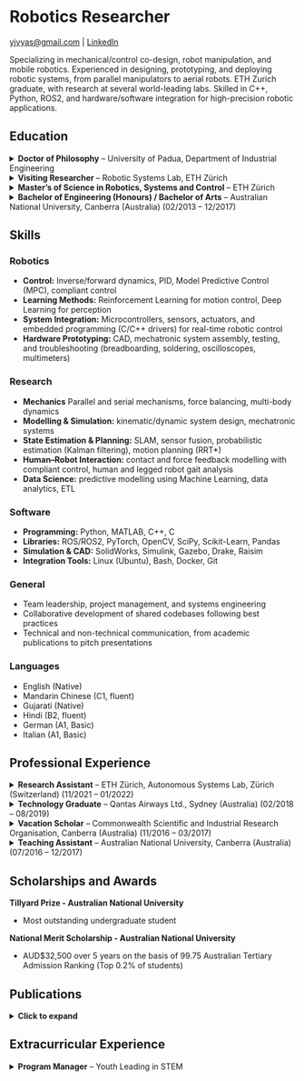 # Robotics Researcher
yjvyas@gmail.com | [LinkedIn](https://linkedin.com/in/yjvyas)

Specializing in mechanical/control co-design, robot manipulation, and mobile robotics. Experienced in designing, prototyping, and deploying robotic systems, from parallel manipulators to aerial robots. ETH Zurich graduate, with research at several world-leading labs. Skilled in C++, Python, ROS2, and hardware/software integration for high-precision robotic applications.

## Education
<details>
<summary><strong>Doctor of Philosophy</strong> – University of Padua, Department of Industrial Engineering</summary>
<ul>
<li>Funded by the UniPhD EU Marie-Curie Scholarship, administering €43,200 of research funding</li>
<li>PhD Thesis: “Development and validation of a novel balanced robot manipulator” – designed, simulated, prototyped, and experimentally validated a modular parallel manipulator, achieving 79% torque reduction and 56% precision improvement through force-balancing co-design</li>
<li>Conducted comprehensive literature review of 120+ papers, tradeoff analysis using modelling & simulation, mechanical design, prototyping, software integration, and experimental validation</li>
</ul>
</details>

<details>
<summary><strong>Visiting Researcher</strong> – Robotic Systems Lab, ETH Zürich</summary>
<ul>
<li>Mechanical/locomotion analysis of a legged robot for lunar exploration using Reinforcement Learning and terrain modelling</li>
</ul>
</details>

<details>
<summary><strong>Master’s of Science in Robotics, Systems and Control</strong> – ETH Zürich</summary>
<ul>
<li>GPA: 5.55/6.00, with 6.0 (full) mark in Master’s Thesis</li>
<li>Master’s Thesis: “Human Walking Gait Modelling & Estimation for Physical Human-Robot Interaction with an Aerial Robot” at the Autonomous Systems Lab, with publications in IEEE</li>
<li>Semester Project in “Safe Path Planning under wind for UAVs” at ASL</li>
<li>Courses in Vision/Perception, Learning, Dynamics, Control, and Embedded Systems</li>
</ul>
</details>

<details>
<summary><strong>Bachelor of Engineering (Honours) / Bachelor of Arts</strong> – Australian National University, Canberra (Australia) (02/2013 – 12/2017)</summary>
<ul>
<li>First Class Honours (H1) in Engineering, GPA: 6.61/7.00</li>
<li>Majors: Mechatronic Systems (Engineering), Chinese Language (Arts)</li>
<li>Bachelor’s Thesis: “Robot Simultaneous Localisation and Mapping with Dynamic Objects”</li>
<li>Semester Exchange: University of Toronto (Fall 2015)</li>
<li>Attended 2015 NTU Summer School Program in Tianjin, China with a university scholarship</li>
</ul>
</details>

## Skills

### Robotics
- **Control:** Inverse/forward dynamics, PID, Model Predictive Control (MPC), compliant control  
- **Learning Methods:** Reinforcement Learning for motion control, Deep Learning for perception  
- **System Integration:** Microcontrollers, sensors, actuators, and embedded programming (C/C++ drivers) for real-time robotic control  
- **Hardware Prototyping:** CAD, mechatronic system assembly, testing, and troubleshooting (breadboarding, soldering, oscilloscopes, multimeters)  

### Research
- **Mechanics** Parallel and serial mechanisms, force balancing, multi-body dynamics  
- **Modelling & Simulation:** kinematic/dynamic system design, mechatronic systems  
- **State Estimation & Planning:** SLAM, sensor fusion, probabilistic estimation (Kalman filtering), motion planning (RRT*)  
- **Human–Robot Interaction:** contact and force feedback modelling with compliant control, human and legged robot gait analysis
- **Data Science:** predictive modelling using Machine Learning, data analytics, ETL

### Software
- **Programming:** Python, MATLAB, C++, C  
- **Libraries:** ROS/ROS2, PyTorch, OpenCV, SciPy, Scikit-Learn, Pandas  
- **Simulation & CAD:** SolidWorks, Simulink, Gazebo, Drake, Raisim  
- **Integration Tools:** Linux (Ubuntu), Bash, Docker, Git  

### General
- Team leadership, project management, and systems engineering  
- Collaborative development of shared codebases following best practices  
- Technical and non-technical communication, from academic publications to pitch presentations  

### Languages
- English (Native)  
- Mandarin Chinese (C1, fluent)  
- Gujarati (Native)  
- Hindi (B2, fluent)  
- German (A1, Basic)  
- Italian (A1, Basic)  

## Professional Experience

<details>
<summary><strong>Research Assistant</strong> – ETH Zürich, Autonomous Systems Lab, Zürich (Switzerland) (11/2021 – 01/2022)</summary>
<ul>
<li>Developed multi-sensor integration pipelines (visual odometry + GPS) for robust state estimation in aerial robots, contributing to real-time hardware/software integration and control</li>
</ul>
</details>

<details>
<summary><strong>Technology Graduate</strong> – Qantas Airways Ltd., Sydney (Australia) (02/2018 – 08/2019)</summary>
<ul>
<li>Data Science research in the Revenue Optimisation team which adds several hundred million dollars in annual revenue, conducting feature engineering for machine learning algorithms applied to the prediction of passenger and freight demand for accurate pricing</li>
<li>Other rotations in key technology areas such as cloud services, and data engineering for the Qantas Loyalty program, working with databases of over 12 million customers</li>
</ul>
</details>

<details>
<summary><strong>Vacation Scholar</strong> – Commonwealth Scientific and Industrial Research Organisation, Canberra (Australia) (11/2016 – 03/2017)</summary>
<ul>
<li>Conducted research in ‘Novel Urban Visualisation Methods’: developed an Augmented Reality workflow to visualise and interact with outdoor urban scenes in a web browser</li>
<li>Researched and applied computer vision algorithms for 3D path tracking, and visualization using JavaScript for Web3D (three.js), publishing the results at the Web3D 2017 conference</li>
</ul>
</details>

<details>
<summary><strong>Teaching Assistant</strong> – Australian National University, Canberra (Australia) (07/2016 – 12/2017)</summary>
<ul>
<li>Courses taught: Systems Engineering Design / Analysis, Introduction to Mechanics</li>
<li>Delivered classes, guided students and marked assessment with feedback</li>
</ul>
</details>

## Scholarships and Awards

**Tillyard Prize - Australian National University**  
- Most outstanding undergraduate student  

**National Merit Scholarship - Australian National University**  
- AUD$32,500 over 5 years on the basis of 99.75 Australian Tertiary Admission Ranking (Top 0.2% of students)  

## Publications
<details>
<summary><strong>Click to expand</strong></summary>
<ul>
<li>Y. Vyas, M. Bottin, (2025), “Forbal: Force Balanced 2-5 Degree of Freedom Robot Manipulator Built from a Five Bar Linkage” in ASME Journal of Mechanical Design, [under review], Preprint: https://arxiv.org/abs/2509.03119.</li>
<li>Y. Vyas, M. Bottin, M. Tognon & S. Cocuzza (2024), “Design and comparative analysis of force balanced 2 degree of freedom planar robot manipulator concepts” in ASME Journal of Mechanisms and Robotics. November 2025; 17(11): 115001, doi: 10.1115/1.4069221.  </li>
<li>M. Allenspach, Y. Vyas, M. Rubio, R. Siegwart & M. Tognon (2022), “Human-State-Aware Controller for a Tethered Aerial Robot Guiding a Human by Physical Interaction,” in IEEE Robotics and Automation Letters, doi: 10.1109/LRA.2022.3143574.  </li>
<li>Y. Vyas, M. Allenspach, C. Lanegger, R. Siegwart & M. Tognon (2021). “Modelling and Estimation of Human Walking Gait for Physical Human-Robot Interaction,” in IEEE Aerial Robotic Systems Physically Interacting with the Environment (AIRPHARO), Biograd na Moru, Croatia, 4-5/10/2021. </li>
</ul>
</details>

## Extracurricular Experience
<details>
<summary><strong>Program Manager</strong> – Youth Leading in STEM</summary>
<ul>
<li>Setup and executed the successful pilot of an educational science/technology outreach program for rural and low-socioeconomic background secondary school students</li>
<li>Wrote proposal documentation, liaised with sponsors and raised AUD$10,000 of funding from several university faculties and government programs</li>
<li>Led an 8-person team and coordinated several university departments to deliver the project and ensure future continuity</li>
</ul>
</details>
